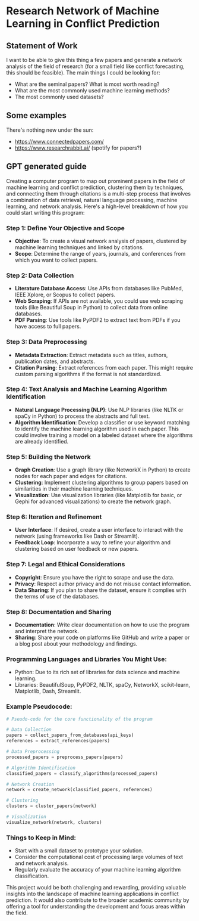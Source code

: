 # Research Network of Machine Learning in Conflict Prediction
## Statement of Work
I want to be able to give this thing a few papers and generate a network analysis of the field of research (for a small field like conflict forecasting, this should be feasible). The main things I could be looking for:
- What are the seminal papers? What is most worth reading?
- What are the most commonly used machine learning methods? 
- The most commonly used datasets?

## Some examples
There's nothing new under the sun:
- https://www.connectedpapers.com/
- https://www.researchrabbit.ai/ (spotify for papers?)

## GPT generated guide
Creating a computer program to map out prominent papers in the field of machine learning and conflict prediction, clustering them by techniques, and connecting them through citations is a multi-step process that involves a combination of data retrieval, natural language processing, machine learning, and network analysis. Here's a high-level breakdown of how you could start writing this program:

### Step 1: Define Your Objective and Scope
- **Objective**: To create a visual network analysis of papers, clustered by machine learning techniques and linked by citations.
- **Scope**: Determine the range of years, journals, and conferences from which you want to collect papers.

### Step 2: Data Collection
- **Literature Database Access**: Use APIs from databases like PubMed, IEEE Xplore, or Scopus to collect papers.
- **Web Scraping**: If APIs are not available, you could use web scraping tools (like Beautiful Soup in Python) to collect data from online databases.
- **PDF Parsing**: Use tools like PyPDF2 to extract text from PDFs if you have access to full papers.

### Step 3: Data Preprocessing
- **Metadata Extraction**: Extract metadata such as titles, authors, publication dates, and abstracts.
- **Citation Parsing**: Extract references from each paper. This might require custom parsing algorithms if the format is not standardized.

### Step 4: Text Analysis and Machine Learning Algorithm Identification
- **Natural Language Processing (NLP)**: Use NLP libraries (like NLTK or spaCy in Python) to process the abstracts and full text.
- **Algorithm Identification**: Develop a classifier or use keyword matching to identify the machine learning algorithm used in each paper. This could involve training a model on a labeled dataset where the algorithms are already identified.

### Step 5: Building the Network
- **Graph Creation**: Use a graph library (like NetworkX in Python) to create nodes for each paper and edges for citations.
- **Clustering**: Implement clustering algorithms to group papers based on similarities in their machine learning techniques.
- **Visualization**: Use visualization libraries (like Matplotlib for basic, or Gephi for advanced visualizations) to create the network graph.

### Step 6: Iteration and Refinement
- **User Interface**: If desired, create a user interface to interact with the network (using frameworks like Dash or Streamlit).
- **Feedback Loop**: Incorporate a way to refine your algorithm and clustering based on user feedback or new papers.

### Step 7: Legal and Ethical Considerations
- **Copyright**: Ensure you have the right to scrape and use the data.
- **Privacy**: Respect author privacy and do not misuse contact information.
- **Data Sharing**: If you plan to share the dataset, ensure it complies with the terms of use of the databases.

### Step 8: Documentation and Sharing
- **Documentation**: Write clear documentation on how to use the program and interpret the network.
- **Sharing**: Share your code on platforms like GitHub and write a paper or a blog post about your methodology and findings.

### Programming Languages and Libraries You Might Use:
- Python: Due to its rich set of libraries for data science and machine learning.
- Libraries: BeautifulSoup, PyPDF2, NLTK, spaCy, NetworkX, scikit-learn, Matplotlib, Dash, Streamlit.

### Example Pseudocode:
```python
# Pseudo-code for the core functionality of the program

# Data Collection
papers = collect_papers_from_databases(api_keys)
references = extract_references(papers)

# Data Preprocessing
processed_papers = preprocess_papers(papers)

# Algorithm Identification
classified_papers = classify_algorithms(processed_papers)

# Network Creation
network = create_network(classified_papers, references)

# Clustering
clusters = cluster_papers(network)

# Visualization
visualize_network(network, clusters)
```

### Things to Keep in Mind:
- Start with a small dataset to prototype your solution.
- Consider the computational cost of processing large volumes of text and network analysis.
- Regularly evaluate the accuracy of your machine learning algorithm classification.

This project would be both challenging and rewarding, providing valuable insights into the landscape of machine learning applications in conflict prediction. It would also contribute to the broader academic community by offering a tool for understanding the development and focus areas within the field.